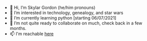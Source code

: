 - 👋 Hi, I’m Skylar Gordon (he/him pronouns)
- 👀 I’m interested in technology, genealogy, and star wars
- 🌱 I’m currently learning python [starting 06/07/2021]
- 💞️ I’m not quite ready to collaborate on much, check back in a few months.
- 📫 I'm reachable [here](mailto:sgordo37@mywvm.wvm.edu?subject=I%20found%20you%20on%20Github)
